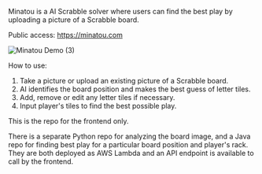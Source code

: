 Minatou is a AI Scrabble solver where users can find the best play by uploading a picture of a Scrabble board.

Public access:
https://minatou.com

![Minatou Demo (3)](https://github.com/user-attachments/assets/c8c5ff5a-3540-439d-a440-839f2f17e3c2)

How to use:
1. Take a picture or upload an existing picture of a Scrabble board.
2. AI identifies the board position and makes the best guess of letter tiles.
3. Add, remove or edit any letter tiles if necessary.
4. Input player's tiles to find the best possible play.

This is the repo for the frontend only.

There is a separate Python repo for analyzing the board image, and a Java repo for finding best play for a particular board position and player's rack.
They are both deployed as AWS Lambda and an API endpoint is available to call by the frontend.
